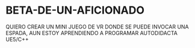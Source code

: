 # BETA-DE-UN-AFICIONADO
QUIERO CREAR UN MINI JUEGO DE VR DONDE SE PUEDE INVOCAR UNA ESPADA, AUN ESTOY APRENDIENDO A PROGRAMAR AUTODIDACTA UE5/C++
